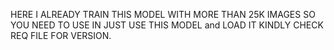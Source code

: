 HERE I ALREADY TRAIN THIS MODEL WITH MORE THAN 25K IMAGES
SO YOU NEED TO USE IN 
JUST USE THIS MODEL and LOAD IT
KINDLY CHECK REQ FILE FOR VERSION. 